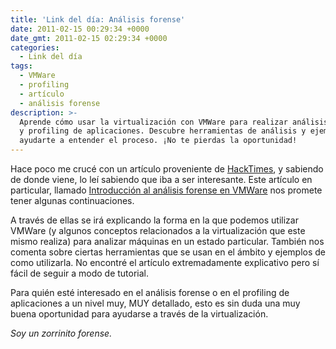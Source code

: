```yaml
---
title: 'Link del día: Análisis forense'
date: 2011-02-15 00:29:34 +0000
date_gmt: 2011-02-15 02:29:34 +0000
categories:
  - Link del día
tags:
  - VMWare
  - profiling
  - artículo
  - análisis forense
description: >-
  Aprende cómo usar la virtualización con VMWare para realizar análisis forense
  y profiling de aplicaciones. Descubre herramientas de análisis y ejemplos para
  ayudarte a entender el proceso. ¡No te pierdas la oportunidad!
---
```



Hace poco me crucé con un artículo proveniente de [HackTimes](http://www.hacktimes.com/), y sabiendo de donde viene, lo leí sabiendo que iba a ser interesante. Este artículo en particular, llamado [Introducción al análisis forense en VMWare](http://www.hacktimes.com/introducci_n_al_an_lisis_forense_en_vmware/) nos promete tener algunas continuaciones.

A través de ellas se irá explicando la forma en la que podemos utilizar VMWare (y algunos conceptos relacionados a la virtualización que este mismo realiza) para analizar máquinas en un estado particular. También nos comenta sobre ciertas herramientas que se usan en el ámbito y ejemplos de como utilizarla. No encontré el artículo extremadamente explicativo pero sí fácil de seguir a modo de tutorial.

Para quién esté interesado en el análisis forense o en el profiling de aplicaciones a un nivel muy, MUY detallado, esto es sin duda una muy buena oportunidad para ayudarse a través de la virtualización.

_Soy un zorrinito forense._
